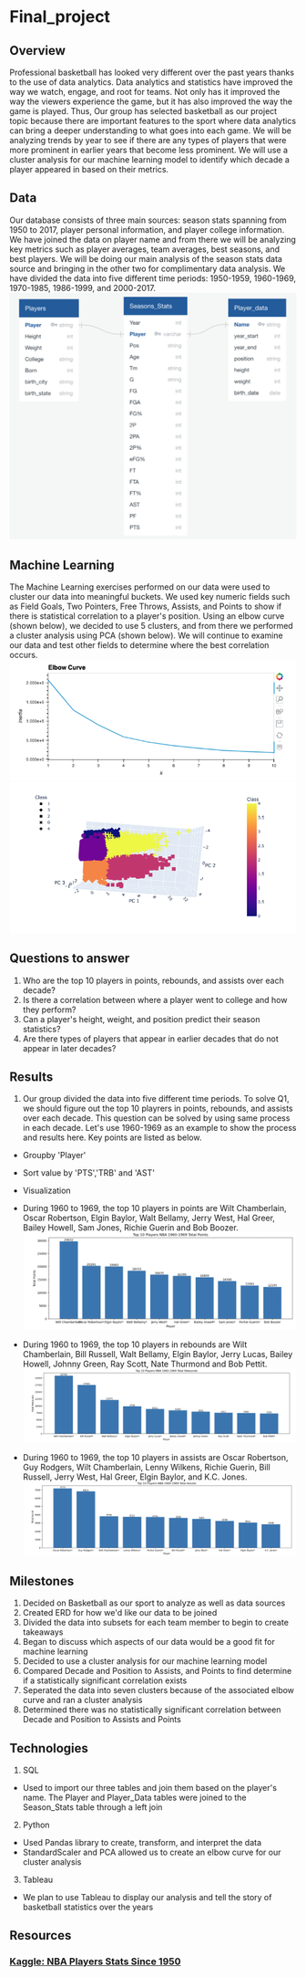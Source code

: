 # Final_project

## Overview

Professional basketball has looked very different over the past years thanks to the use of data analytics. Data analytics and statistics have improved the way we watch, engage, and root for teams. Not only has it improved the way the viewers experience the game, but it has also improved the way the game is played. Thus, Our group has selected basketball as our project topic because there are important features to the sport where data analytics can bring a deeper understanding to what goes into each game. We will be analyzing trends by year to see if there are any types of players that were more prominent in earlier years that become less prominent. We will use a cluster analysis for our machine learning model to identify which decade a player appeared in based on their metrics.

## Data

Our database consists of three main sources: season stats spanning from 1950 to 2017, player personal information, and player college information. We have joined the data on player name and from there we will be analyzing key metrics such as player averages, team averages, best seasons, and best players. We will be doing our main analysis of the season stats data source and bringing in the other two for complimentary data analysis. We have divided the data into five different time periods: 1950-1959, 1960-1969, 1970-1985, 1986-1999, and 2000-2017.
![](https://github.com/AliBailoun234/Final_project/blob/main/ERD/ERD.png)

## Machine Learning

The Machine Learning exercises performed on our data were used to cluster our data into meaningful buckets. We used key numeric fields such as Field Goals, Two Pointers, Free Throws, Assists, and Points to show if there is statistical correlation to a player's position. Using an elbow curve (shown below), we decided to use 5 clusters, and from there we performed a cluster analysis using PCA (shown below). We will continue to examine our data and test other fields to determine where the best correlation occurs.
![Elbow Curve](https://github.com/AliBailoun234/Final_project/blob/main/Files/Elbow%20Curve.png)
![Cluster](https://github.com/AliBailoun234/Final_project/blob/main/Files/PCA%20Data%20Clustering.png)

## Questions to answer

1. Who are the top 10 players in points, rebounds, and assists over each decade?
2. Is there a correlation between where a player went to college and how they perform?
3. Can a player's height, weight, and position predict their season statistics?
4. Are there types of players that appear in earlier decades that do not appear in later decades?


## Results

1. Our group divided the data into five different time periods. To solve Q1, we should figure out the top 10 playrers in points, rebounds, and assists over each decade. This question can be solved by using same process in each decade. Let's use 1960-1969 as an example to show the process and results here.  Key points are listed as below.

  * Groupby 'Player'
  * Sort value by 'PTS','TRB' and 'AST'
  * Visualization
  
 * During 1960 to 1969, the top 10 players in points are Wilt Chamberlain, Oscar Robertson, Elgin Baylor, Walt Bellamy, Jerry West, Hal Greer, Bailey Howell, Sam Jones, Richie Guerin and Bob Boozer.
![](https://github.com/AliBailoun234/Final_project/blob/main/Files/Total%20points.png)

* During 1960 to 1969, the top 10 players in rebounds are Wilt Chamberlain, Bill Russell, Walt Bellamy, Elgin Baylor, Jerry Lucas, Bailey Howell, Johnny Green, Ray Scott, Nate Thurmond and Bob Pettit.
![](https://github.com/AliBailoun234/Final_project/blob/main/Files/Rebounds.png)

* During 1960 to 1969, the top 10 players in assists are Oscar Robertson, Guy Rodgers, Wilt Chamberlain, Lenny Wilkens, Richie Guerin, Bill Russell, Jerry West, Hal Greer, Elgin Baylor, and K.C. Jones.
![](https://github.com/AliBailoun234/Final_project/blob/main/Files/Assists.png)



## Milestones

1. Decided on Basketball as our sport to analyze as well as data sources
2. Created ERD for how we'd like our data to be joined
3. Divided the data into subsets for each team member to begin to create takeaways
4. Began to discuss which aspects of our data would be a good fit for machine learning
5. Decided to use a cluster analysis for our machine learning model
6. Compared Decade and Position to Assists, and Points to find determine if a statistically significant correlation exists
7. Seperated the data into seven clusters because of the associated elbow curve and ran a cluster analysis
8. Determined there was no statistically significant correlation between Decade and Position to Assists and Points

## Technologies

1. SQL
  - Used to import our three tables and join them based on the player's name. The Player and Player_Data tables were joined to the Season_Stats table through a left join
2. Python
  - Used Pandas library to create, transform, and interpret the data
  - StandardScaler and PCA allowed us to create an elbow curve for our cluster analysis
3. Tableau
  - We plan to use Tableau to display our analysis and tell the story of basketball statistics over the years
  
## Resources
### [Kaggle: NBA Players Stats Since 1950](https://www.kaggle.com/datasets/drgilermo/nba-players-stats?resource=download&select=player_data.csv)

